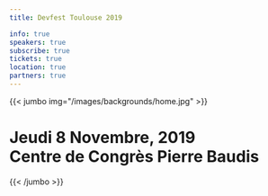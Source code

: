 ```yaml
---
title: Devfest Toulouse 2019

info: true
speakers: true
subscribe: true
tickets: true
location: true
partners: true
---
```


{{< jumbo img="/images/backgrounds/home.jpg" >}}

<h1>
    <img src="/images/logo.svg" alt="">
    <div>Jeudi 8 Novembre, 2019</div>
    <div>Centre de Congrès Pierre Baudis</div>
    
</h1>

{{< /jumbo >}}